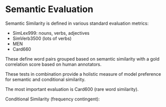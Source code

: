# Semantic Evaluation 

Semantic Similarity is defined in various standard evaluation metrics: 

- SimLex999: nouns, verbs, adjectives
- SimVerb3500 (lots of verbs)
- MEN
- Card660 

These define word pairs grouped based on semantic similarity with a gold correlation score based on human annotators. 

These tests in combination provide a holistic measure of model preference for semantic and conditional similarity. 

The most important evaluation is Card600 (rare word similarity). 

Conditional Similarity (frequency contingent):   
